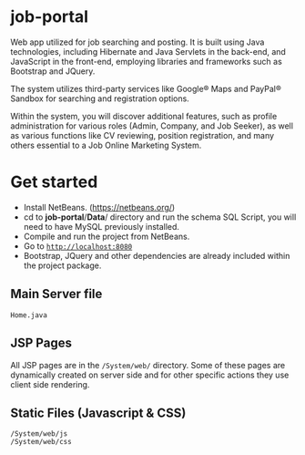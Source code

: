# job-portal
Web app utilized for job searching and posting. It is built using Java technologies, including Hibernate and Java Servlets in the back-end, and JavaScript in the front-end, employing libraries and frameworks such as Bootstrap and JQuery.

The system utilizes third-party services like Google® Maps and PayPal® Sandbox for searching and registration options.

Within the system, you will discover additional features, such as profile administration for various roles (Admin, Company, and Job Seeker), as well as various functions like CV reviewing, position registration, and many others essential to a Job Online Marketing System.

# Get started

-   Install NetBeans. (https://netbeans.org/)
-   cd to **job-portal**/**Data**/ directory and run the schema SQL Script, you will need to have MySQL previously installed.
-   Compile and run the project from NetBeans.
-   Go to  [`http://localhost:8080`](http://localhost:8080/)
- Bootstrap, JQuery and other dependencies are already included within the project package.

## Main Server file
    Home.java

## JSP Pages

All JSP pages are in the `/System/web/` directory. Some of these pages are dynamically created on server side and for other specific actions they use client side rendering.

## Static Files (Javascript & CSS)

    /System/web/js
    /System/web/css
